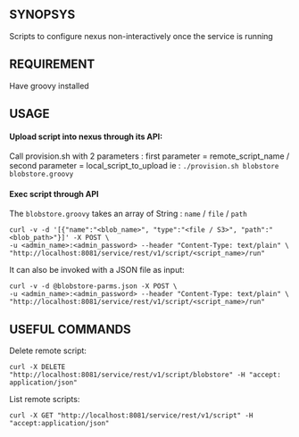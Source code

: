 ## SYNOPSYS

Scripts to configure nexus non-interactively once the service is running

## REQUIREMENT

Have groovy installed

## USAGE

#### Upload script into nexus through its API:

Call provision.sh with 2 parameters : first parameter = remote_script_name / second parameter = local_script_to_upload
ie : `./provision.sh blobstore blobstore.groovy`

#### Exec script through API

The `blobstore.groovy` takes an array of String : `name` / `file` / `path`

    curl -v -d '[{"name":"<blob_name>", "type":"<file / S3>", "path":"<blob_path>"}]' -X POST \
    -u <admin_name>:<admin_password> --header "Content-Type: text/plain" \
    "http://localhost:8081/service/rest/v1/script/<script_name>/run"

It can also be invoked with a JSON file as input:

    curl -v -d @blobstore-parms.json -X POST \
    -u <admin_name>:<admin_password> --header "Content-Type: text/plain" \
    "http://localhost:8081/service/rest/v1/script/<script_name>/run"

## USEFUL COMMANDS

Delete remote script:

`curl -X DELETE "http://localhost:8081/service/rest/v1/script/blobstore" -H "accept: application/json"`

List remote scripts:

`curl -X GET "http://localhost:8081/service/rest/v1/script" -H  "accept:application/json"`
